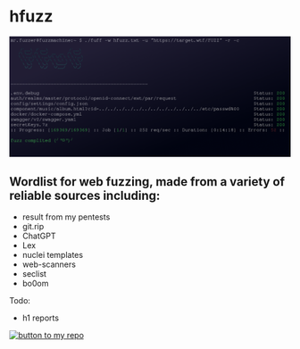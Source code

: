 # hfuzz
![](https://raw.githubusercontent.com/thehlopster/hfuzz/refs/heads/master/header.png)

## Wordlist for web fuzzing, made from a variety of reliable sources including: 
 - result from my pentests
 - git.rip
 - ChatGPT
 - Lex
 - nuclei templates
 - web-scanners
 - seclist
 - bo0om
 
 Todo:
 - h1 reports

[![button to my repo](https://dev-to-uploads.s3.amazonaws.com/uploads/articles/xiah638uk5jm7bmlrn7a.png)](https://github.com/thehlopster/hfuzz)
